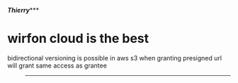 *****Thierry********
# wirfon cloud is the best
bidirectional versioning is possible in aws s3
when granting presigned url will grant same access as grantee
>------------------------